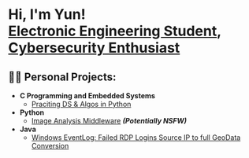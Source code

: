 <h1>Hi, I'm Yun! <br/><a href="https://github.com/joshmadakor1">Electronic Engineering Student</a>, <a href="https://www.linkedin.com/in/joshmadakor/">Cybersecurity Enthusiast</a>

<h2>👨‍💻 Personal Projects:</h2>

- <b> C Programming and Embedded Systems</b>
  - [Praciting DS & Algos in Python](https://github.com/joshmadakor1/Algorithms-Practice)
- <b> Python </b>
  - [Image Analysis Middleware](https://github.com/joshmadakor1/4chan-Image-Analysis-Middleware-C964) <b><i>(Potentially NSFW)</b></i>
- <b> Java </b>
  - [Windows EventLog: Failed RDP Logins Source IP to full GeoData Conversion](https://github.com/joshmadakor1/Sentinel-Lab)

